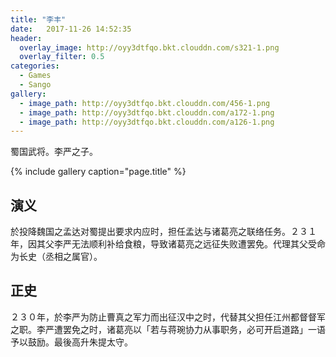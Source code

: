 ```yaml
---
title: "李丰"
date:   2017-11-26 14:52:35
header:
  overlay_image: http://oyy3dtfqo.bkt.clouddn.com/s321-1.png
  overlay_filter: 0.5
categories:
  - Games
  - Sango
gallery:
  - image_path: http://oyy3dtfqo.bkt.clouddn.com/456-1.png
  - image_path: http://oyy3dtfqo.bkt.clouddn.com/a172-1.png
  - image_path: http://oyy3dtfqo.bkt.clouddn.com/a126-1.png
---
```


蜀国武将。李严之子。

{% include gallery caption="page.title" %}

## 演义

於投降魏国之孟达对蜀提出要求内应时，担任孟达与诸葛亮之联络任务。２３１年，因其父李严无法顺利补给食粮，导致诸葛亮之远征失败遭罢免。代理其父受命为长史（丞相之属官）。

## 正史

２３０年，於李严为防止曹真之军力而出征汉中之时，代替其父担任江州都督督军之职。李严遭罢免之时，诸葛亮以「若与蒋琬协力从事职务，必可开启道路」一语予以鼓励。最後高升朱提太守。